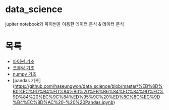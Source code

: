 # data_science
jupiter notebook와 파이썬을 이용한 데이터 분석 &amp; 데이터 분석

# 목록
  - [파이썬 기초](https://github.com/haseungwon/data_science/blob/master/Python%20Programming%20%EA%B8%B0%EC%B4%88.ipynb)
  - [크롤링 기초](https://github.com/haseungwon/data_science/blob/master/%EB%8D%B0%EC%9D%B4%ED%84%B0%20%EC%88%98%EC%A7%91%EC%9D%84%20%EC%9C%84%ED%95%9C%20Python%20(Crawling).ipynb)
  - [numpy 기초](https://github.com/haseungwon/data_science/blob/master/%EB%8D%B0%EC%9D%B4%ED%84%B0%20%EC%B2%98%EB%A6%AC%EB%A5%BC%20%EC%9C%84%ED%95%9C%20%ED%8C%8C%EC%9D%B4%EC%8D%AC%20Numpy.ipynb)
  - [pandas 기초] (https://github.com/haseungwon/data_science/blob/master/%EB%8D%B0%EC%9D%B4%ED%84%B0%20%EB%B6%84%EC%84%9D%EC%9D%84%20%EC%9C%84%ED%95%9C%20%ED%8C%8C%EC%9D%B4%EC%8D%AC%20-%20%20Pandas.ipynb)
